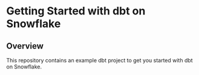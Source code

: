 # Getting Started with dbt on Snowflake

## Overview

This repository contains an example dbt project to get you started with dbt on Snowflake. 

###